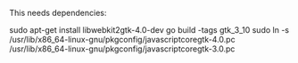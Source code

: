 This needs dependencies:

sudo apt-get install libwebkit2gtk-4.0-dev
go build -tags gtk_3_10
sudo ln -s /usr/lib/x86_64-linux-gnu/pkgconfig/javascriptcoregtk-4.0.pc /usr/lib/x86_64-linux-gnu/pkgconfig/javascriptcoregtk-3.0.pc